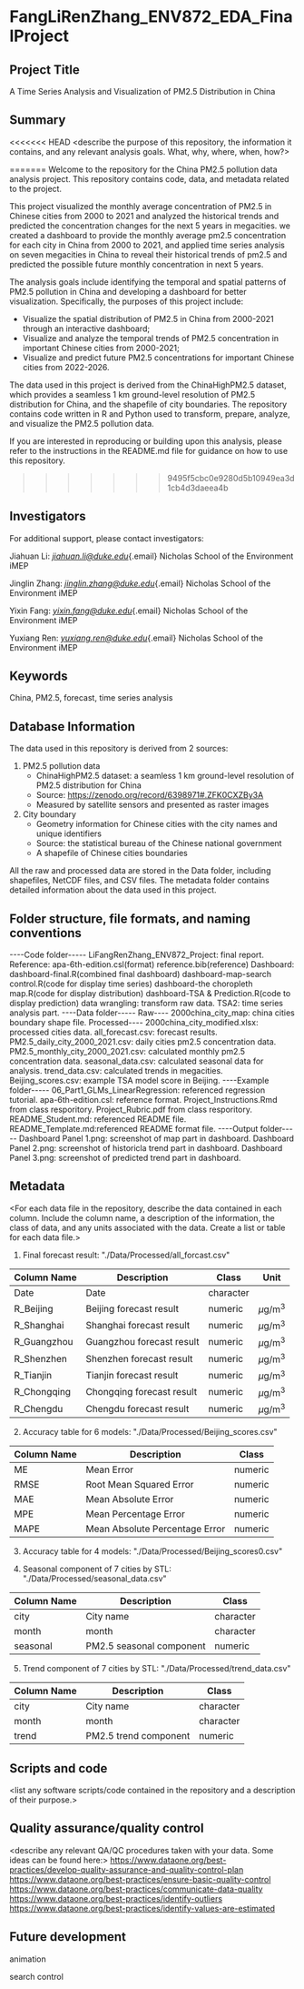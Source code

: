 # FangLiRenZhang_ENV872_EDA_FinalProject

## Project Title

A Time Series Analysis and Visualization of PM2.5 Distribution in China

## Summary

<<<<<<< HEAD
\<describe the purpose of this repository, the information it contains,
and any relevant analysis goals. What, why, where, when, how?\>

=======
Welcome to the repository for the China PM2.5 pollution data analysis project. This repository contains code, data, and metadata related to the project.

This project visualized the monthly average concentration of PM2.5 in Chinese cities from 2000 to 2021 and analyzed the historical trends and predicted the concentration changes for the next 5 years in megacities. we created a dashboard to provide the monthly average pm2.5 concentration for each city in China from 2000 to 2021, and applied time series analysis on seven megacities in China to reveal their historical trends of pm2.5 and predicted the possible future monthly concentration in next 5 years.

The analysis goals include identifying the temporal and spatial patterns of PM2.5 pollution in China and developing a dashboard for better visualization. Specifically, the purposes of this project include:

-   Visualize the spatial distribution of PM2.5 in China from 2000-2021 through an interactive dashboard;
-   Visualize and analyze the temporal trends of PM2.5 concentration in important Chinese cities from 2000-2021;
-   Visualize and predict future PM2.5 concentrations for important Chinese cities from 2022-2026.

The data used in this project is derived from the ChinaHighPM2.5 dataset, which provides a seamless 1 km ground-level resolution of PM2.5 distribution for China, and the shapefile of city boundaries. The repository contains code written in R and Python used to transform, prepare, analyze, and visualize the PM2.5 pollution data.

If you are interested in reproducing or building upon this analysis, please refer to the instructions in the README.md file for guidance on how to use this repository.

>>>>>>> 9495f5cbc0e9280d5b10949ea3d1cb4d3daeea4b
## Investigators

For additional support, please contact investigators:

Jiahuan Li: [*jiahuan.li\@duke.edu*](mailto:jiahuan.li@duke.edu){.email} Nicholas School of the Environment iMEP

Jinglin Zhang: [*jinglin.zhang\@duke.edu*](mailto:jinglin.zhang@duke.edu){.email} Nicholas School of the Environment iMEP

Yixin Fang: [*yixin.fang\@duke.edu*](mailto:yixin.fang@duke.edu){.email} Nicholas School of the Environment iMEP

Yuxiang Ren: [*yuxiang.ren\@duke.edu*](mailto:yuxiang.ren@duke.edu){.email} Nicholas School of the Environment iMEP

## Keywords

China, PM2.5, forecast, time series analysis

## Database Information

The data used in this repository is derived from 2 sources:

1.  PM2.5 pollution data
    -   ChinaHighPM2.5 dataset: a seamless 1 km ground-level resolution of PM2.5 distribution for China
    -   Source: <https://zenodo.org/record/6398971#.ZFK0CXZBy3A>
    -   Measured by satellite sensors and presented as raster images
2.  City boundary
    -   Geometry information for Chinese cities with the city names and unique identifiers
    -   Source: the statistical bureau of the Chinese national government
    -   A shapefile of Chinese cities boundaries

All the raw and processed data are stored in the Data folder, including shapefiles, NetCDF files, and CSV files. The metadata folder contains detailed information about the data used in this project.

## Folder structure, file formats, and naming conventions

----Code folder-----
LiFangRenZhang_ENV872_Project: final report.
Reference: apa-6th-edition.csl(format)
           reference.bib(reference)
Dashboard: dashboard-final.R(combined final dashboard)
           dashboard-map-search control.R(code for display time series)
           dashboard-the choropleth map.R(code for display distribution)
           dashboard-TSA & Prediction.R(code to display prediction)
data wrangling: transform raw data.
TSA2: time series analysis part.
----Data folder-----
Raw----
2000china_city_map: china cities boundary shape file.
Processed----
2000china_city_modified.xlsx: processed cities data.
all_forecast.csv: forecast results.
PM2.5_daily_city_2000_2021.csv: daily cities pm2.5 concentration data.
PM2.5_monthly_city_2000_2021.csv: calculated monthly pm2.5 concentration data.
seasonal_data.csv: calculated seasonal data for analysis.
trend_data.csv: calculated trends in megacities.
Beijing_scores.csv: example TSA model score in Beijing.
----Example folder-----
06_Part1_GLMs_LinearRegression: referenced regression tutorial.
apa-6th-edition.csl: reference format.
Project_Instructions.Rmd from class resporitory.
Project_Rubric.pdf from class resporitory.
README_Student.md: referenced README file.
README_Template.md:referenced README format file.
----Output folder-----
Dashboard Panel 1.png: screenshot of map part in dashboard.
Dashboard Panel 2.png: screenshot of historicla trend part in dashboard.
Dashboard Panel 3.png: screenshot of predicted trend part in dashboard.

## Metadata

\<For each data file in the repository, describe the data contained in each column. Include the column name, a description of the information, the class of data, and any units associated with the data. Create a list or table for each data file.\>

1.  Final forecast result: "./Data/Processed/all_forcast.csv"

| Column Name | Description               | Class     |Unit         |
|-------------|---------------------------|-----------|-------------|
| Date        | Date                      | character |             |
| R_Beijing   | Beijing forecast result   | numeric   |$\mu$g/m$^3$ |
| R_Shanghai  | Shanghai forecast result  | numeric   |$\mu$g/m$^3$ |
| R_Guangzhou | Guangzhou forecast result | numeric   |$\mu$g/m$^3$ |
| R_Shenzhen  | Shenzhen forecast result  | numeric   |$\mu$g/m$^3$ |
| R_Tianjin   | Tianjin forecast result   | numeric   |$\mu$g/m$^3$ |
| R_Chongqing | Chongqing forecast result | numeric   |$\mu$g/m$^3$ |
| R_Chengdu   | Chengdu forecast result   | numeric   |$\mu$g/m$^3$ |

2.  Accuracy table for 6 models: "./Data/Processed/Beijing_scores.csv"

| Column Name | Description                    | Class   |
|-------------|--------------------------------|---------|
| ME          | Mean Error                     | numeric |
| RMSE        | Root Mean Squared Error        | numeric |
| MAE         | Mean Absolute Error            | numeric |
| MPE         | Mean Percentage Error          | numeric |
| MAPE        | Mean Absolute Percentage Error | numeric |

3.  Accuracy table for 4 models: "./Data/Processed/Beijing_scores0.csv"

4.  Seasonal component of 7 cities by STL: "./Data/Processed/seasonal_data.csv"

| Column Name | Description              | Class     |
|-------------|--------------------------|-----------|
| city        | City name                | character |
| month       | month                    | character |
| seasonal    | PM2.5 seasonal component | numeric   |

5.  Trend component of 7 cities by STL: "./Data/Processed/trend_data.csv"

| Column Name | Description            | Class     |
|-------------|------------------------|-----------|
| city        | City name              | character |
| month       | month                  | character |
| trend       | PM2.5 trend  component | numeric   |

## Scripts and code

\<list any software scripts/code contained in the repository and a description of their purpose.\>

## Quality assurance/quality control

\<describe any relevant QA/QC procedures taken with your data. Some ideas can be found here:\> <https://www.dataone.org/best-practices/develop-quality-assurance-and-quality-control-plan> <https://www.dataone.org/best-practices/ensure-basic-quality-control> <https://www.dataone.org/best-practices/communicate-data-quality> <https://www.dataone.org/best-practices/identify-outliers> <https://www.dataone.org/best-practices/identify-values-are-estimated>

## Future development

animation

search control
